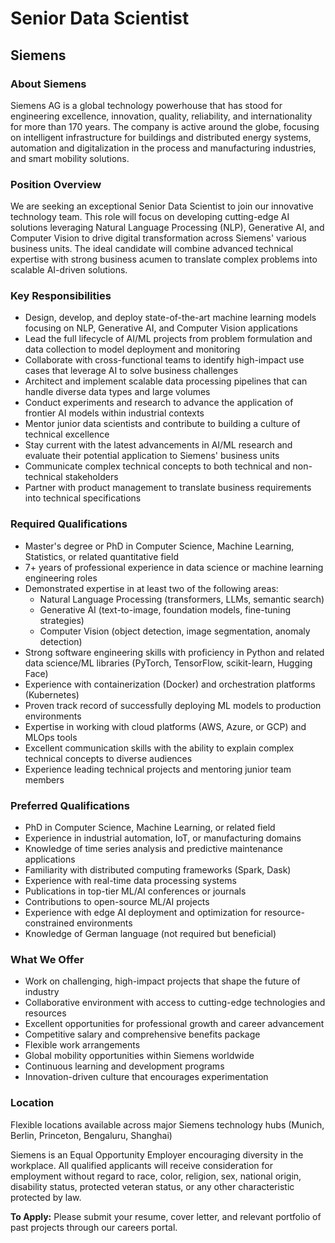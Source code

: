 # Senior Data Scientist
## Siemens

### About Siemens
Siemens AG is a global technology powerhouse that has stood for engineering excellence, innovation, quality, reliability, and internationality for more than 170 years. The company is active around the globe, focusing on intelligent infrastructure for buildings and distributed energy systems, automation and digitalization in the process and manufacturing industries, and smart mobility solutions.

### Position Overview
We are seeking an exceptional Senior Data Scientist to join our innovative technology team. This role will focus on developing cutting-edge AI solutions leveraging Natural Language Processing (NLP), Generative AI, and Computer Vision to drive digital transformation across Siemens' various business units. The ideal candidate will combine advanced technical expertise with strong business acumen to translate complex problems into scalable AI-driven solutions.

### Key Responsibilities
- Design, develop, and deploy state-of-the-art machine learning models focusing on NLP, Generative AI, and Computer Vision applications
- Lead the full lifecycle of AI/ML projects from problem formulation and data collection to model deployment and monitoring
- Collaborate with cross-functional teams to identify high-impact use cases that leverage AI to solve business challenges
- Architect and implement scalable data processing pipelines that can handle diverse data types and large volumes
- Conduct experiments and research to advance the application of frontier AI models within industrial contexts
- Mentor junior data scientists and contribute to building a culture of technical excellence
- Stay current with the latest advancements in AI/ML research and evaluate their potential application to Siemens' business units
- Communicate complex technical concepts to both technical and non-technical stakeholders
- Partner with product management to translate business requirements into technical specifications

### Required Qualifications
- Master's degree or PhD in Computer Science, Machine Learning, Statistics, or related quantitative field
- 7+ years of professional experience in data science or machine learning engineering roles
- Demonstrated expertise in at least two of the following areas:
  - Natural Language Processing (transformers, LLMs, semantic search)
  - Generative AI (text-to-image, foundation models, fine-tuning strategies)
  - Computer Vision (object detection, image segmentation, anomaly detection)
- Strong software engineering skills with proficiency in Python and related data science/ML libraries (PyTorch, TensorFlow, scikit-learn, Hugging Face)
- Experience with containerization (Docker) and orchestration platforms (Kubernetes)
- Proven track record of successfully deploying ML models to production environments
- Expertise in working with cloud platforms (AWS, Azure, or GCP) and MLOps tools
- Excellent communication skills with the ability to explain complex technical concepts to diverse audiences
- Experience leading technical projects and mentoring junior team members

### Preferred Qualifications
- PhD in Computer Science, Machine Learning, or related field
- Experience in industrial automation, IoT, or manufacturing domains
- Knowledge of time series analysis and predictive maintenance applications
- Familiarity with distributed computing frameworks (Spark, Dask)
- Experience with real-time data processing systems
- Publications in top-tier ML/AI conferences or journals
- Contributions to open-source ML/AI projects
- Experience with edge AI deployment and optimization for resource-constrained environments
- Knowledge of German language (not required but beneficial)

### What We Offer
- Work on challenging, high-impact projects that shape the future of industry
- Collaborative environment with access to cutting-edge technologies and resources
- Excellent opportunities for professional growth and career advancement
- Competitive salary and comprehensive benefits package
- Flexible work arrangements
- Global mobility opportunities within Siemens worldwide
- Continuous learning and development programs
- Innovation-driven culture that encourages experimentation

### Location
Flexible locations available across major Siemens technology hubs (Munich, Berlin, Princeton, Bengaluru, Shanghai)

Siemens is an Equal Opportunity Employer encouraging diversity in the workplace. All qualified applicants will receive consideration for employment without regard to race, color, religion, sex, national origin, disability status, protected veteran status, or any other characteristic protected by law.

**To Apply:** Please submit your resume, cover letter, and relevant portfolio of past projects through our careers portal.